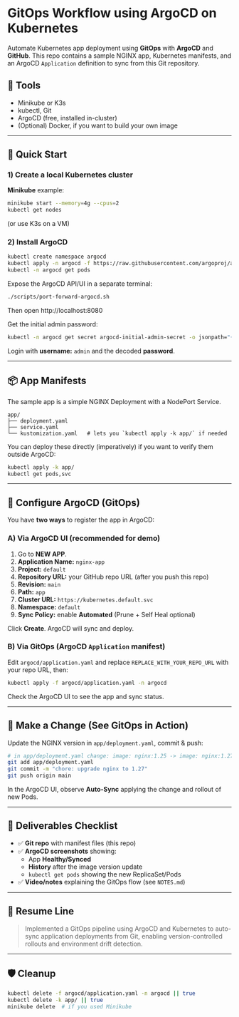 # GitOps Workflow using ArgoCD on Kubernetes

Automate Kubernetes app deployment using **GitOps** with **ArgoCD** and **GitHub**. This repo contains a sample NGINX app, Kubernetes manifests, and an ArgoCD `Application` definition to sync from this Git repository.

## 🧰 Tools
- Minikube or K3s
- kubectl, Git
- ArgoCD (free, installed in-cluster)
- (Optional) Docker, if you want to build your own image

---

## 🚀 Quick Start

### 1) Create a local Kubernetes cluster
**Minikube** example:
```bash
minikube start --memory=4g --cpus=2
kubectl get nodes
```

(or use K3s on a VM)

### 2) Install ArgoCD
```bash
kubectl create namespace argocd
kubectl apply -n argocd -f https://raw.githubusercontent.com/argoproj/argo-cd/stable/manifests/install.yaml
kubectl -n argocd get pods
```

Expose the ArgoCD API/UI in a separate terminal:
```bash
./scripts/port-forward-argocd.sh
```
Then open http://localhost:8080

Get the initial admin password:
```bash
kubectl -n argocd get secret argocd-initial-admin-secret -o jsonpath="{.data.password}" | base64 --decode; echo
```
Login with **username:** `admin` and the decoded **password**.

---

## 📦 App Manifests
The sample app is a simple NGINX Deployment with a NodePort Service.

```
app/
├── deployment.yaml
├── service.yaml
└── kustomization.yaml   # lets you `kubectl apply -k app/` if needed
```

You can deploy these directly (imperatively) if you want to verify them outside ArgoCD:
```bash
kubectl apply -k app/
kubectl get pods,svc
```

---

## 🔁 Configure ArgoCD (GitOps)

You have **two ways** to register the app in ArgoCD:

### A) Via ArgoCD UI (recommended for demo)
1. Go to **NEW APP**.
2. **Application Name:** `nginx-app`
3. **Project:** `default`
4. **Repository URL:** your GitHub repo URL (after you push this repo)
5. **Revision:** `main`
6. **Path:** `app`
7. **Cluster URL:** `https://kubernetes.default.svc`
8. **Namespace:** `default`
9. **Sync Policy:** enable **Automated** (Prune + Self Heal optional)

Click **Create**. ArgoCD will sync and deploy.

### B) Via GitOps (ArgoCD `Application` manifest)
Edit `argocd/application.yaml` and replace `REPLACE_WITH_YOUR_REPO_URL` with your repo URL, then:
```bash
kubectl apply -f argocd/application.yaml -n argocd
```

Check the ArgoCD UI to see the app and sync status.

---

## 🔧 Make a Change (See GitOps in Action)

Update the NGINX version in `app/deployment.yaml`, commit & push:
```bash
# in app/deployment.yaml change: image: nginx:1.25 -> image: nginx:1.27
git add app/deployment.yaml
git commit -m "chore: upgrade nginx to 1.27"
git push origin main
```

In the ArgoCD UI, observe **Auto-Sync** applying the change and rollout of new Pods.

---

## 🧾 Deliverables Checklist
- ✅ **Git repo** with manifest files (this repo)
- ✅ **ArgoCD screenshots** showing:
  - App **Healthy/Synced**
  - **History** after the image version update
  - `kubectl get pods` showing the new ReplicaSet/Pods
- ✅ **Video/notes** explaining the GitOps flow (see `NOTES.md`)

---

## 📄 Resume Line
> Implemented a GitOps pipeline using ArgoCD and Kubernetes to auto-sync application deployments from Git, enabling version-controlled rollouts and environment drift detection.

---

## 🛡️ Cleanup
```bash
kubectl delete -f argocd/application.yaml -n argocd || true
kubectl delete -k app/ || true
minikube delete  # if you used Minikube
```

